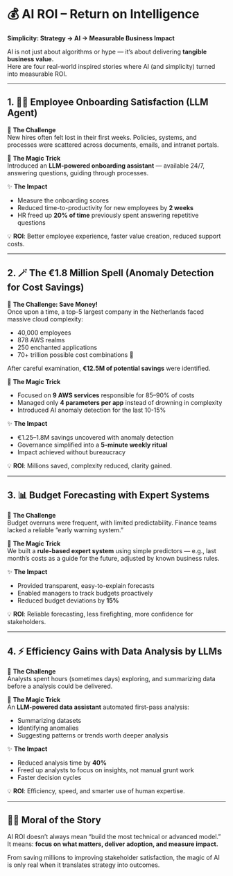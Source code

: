 # 💰 AI ROI – Return on Intelligence  

**Simplicity: Strategy → AI → Measurable Business Impact**  

AI is not just about algorithms or hype — it’s about delivering **tangible business value.**  
Here are four real-world inspired stories where AI (and simplicity) turned into measurable ROI.  

---

## 1. 🧑‍💼 Employee Onboarding Satisfaction (LLM Agent)  

🎯 **The Challenge**  
New hires often felt lost in their first weeks. Policies, systems, and processes were scattered across documents, emails, and intranet portals.  

🔮 **The Magic Trick**  
Introduced an **LLM-powered onboarding assistant** — available 24/7, answering questions, guiding through processes.

✨ **The Impact**  
- Measure the onboarding scores  
- Reduced time-to-productivity for new employees by **2 weeks**  
- HR freed up **20% of time** previously spent answering repetitive questions  

💡 **ROI**: Better employee experience, faster value creation, reduced support costs.  

---

## 2. 🪄 The €1.8 Million Spell (Anomaly Detection for Cost Savings)  

🎯 **The Challenge: Save Money!**  
Once upon a time, a top-5 largest company in the Netherlands faced massive cloud complexity:  
- 40,000 employees  
- 878 AWS realms  
- 250 enchanted applications  
- 70+ trillion possible cost combinations 🤯  

After careful examination, **€12.5M of potential savings** were identified.  

🔮 **The Magic Trick**
- Focused on **9 AWS services** responsible for 85–90% of costs
- Managed only **4 parameters per app** instead of drowning in complexity
- Introduced AI anomaly detection for the last 10-15%

✨ **The Impact**
- €1.25–1.8M savings uncovered with anomaly detection
- Governance simplified into a **5-minute weekly ritual**
- Impact achieved without bureaucracy

💡 **ROI**: Millions saved, complexity reduced, clarity gained.

---

## 3. 📊 Budget Forecasting with Expert Systems  

🎯 **The Challenge**  
Budget overruns were frequent, with limited predictability. Finance teams lacked a reliable “early warning system.”  

🔮 **The Magic Trick**  
We built a **rule-based expert system** using simple predictors — e.g., last month’s costs as a guide for the future, adjusted by known business rules.  

✨ **The Impact**  
- Provided transparent, easy-to-explain forecasts  
- Enabled managers to track budgets proactively  
- Reduced budget deviations by **15%**  

💡 **ROI**: Reliable forecasting, less firefighting, more confidence for stakeholders.  

---

## 4. ⚡ Efficiency Gains with Data Analysis by LLMs  

🎯 **The Challenge**  
Analysts spent hours (sometimes days) exploring, and summarizing data before a analysis could be delivered.  

🔮 **The Magic Trick**  
An **LLM-powered data assistant** automated first-pass analysis:  
- Summarizing datasets  
- Identifying anomalies  
- Suggesting patterns or trends worth deeper analysis  

✨ **The Impact**
- Reduced analysis time by **40%**
- Freed up analysts to focus on insights, not manual grunt work
- Faster decision cycles

💡 **ROI**: Efficiency, speed, and smarter use of human expertise.  

---

## 🧙‍♂️ Moral of the Story  

AI ROI doesn’t always mean “build the most technical or advanced model.”  
It means: **focus on what matters, deliver adoption, and measure impact.**  

From saving millions to improving stakeholder satisfaction, the magic of AI is only real when it translates strategy into outcomes.  
